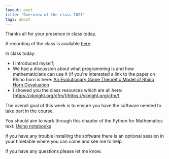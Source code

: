 ```yaml
---
layout: post
title: "Overview of the class 2023"
tags: about
---
```


Thanks all for your presence in class today.

A recording of the class is available [here](https://cardiff.cloud.panopto.eu/Panopto/Pages/Viewer.aspx?id=f836dc26-82e9-4ac1-9081-b08a00f7dad2).

In class today:

- I introduced myself;
- We had a discussion about what programming is and how mathematicians
  can use it (if you're interested a link to the paper on Rhino horn
  is here: [An Evolutionary Game Theoretic Model of Rhino Horn Devaluation](https://arxiv.org/abs/1712.07640)
- I showed you the class resources which are all here:
  [https://vknight.org/cfm/](https://vknight.org/cfm/)

The overall goal of this week is to ensure you have the software
needed to take part in the course.

You should aim to work through this chapter of the Python for
Mathematics text: [Using notebooks
](https://vknight.org/pfm/tools-for-mathematics/01-using-notebooks/introduction/main.html)

If you have any trouble installing the software there is an optional
session in your timetable where you can come and see me to help.

If you have any questions please let me know.
